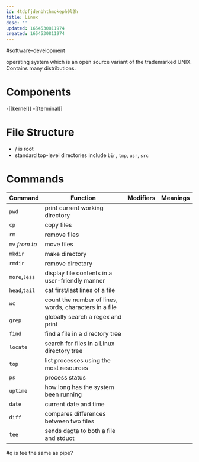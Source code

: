 ```yaml
---
id: 4tdpfjdenbhthmokeph0l2h
title: Linux
desc: ''
updated: 1654530811974
created: 1654530811974
---
```

#software-development 

operating system which is an open source variant of the trademarked UNIX.  Contains many distributions.

# Components
-[[kernel]]
-[[terminal]]

# File Structure
- / is root
- standard top-level directories include `bin`, `tmp`, `usr`, `src`
# Commands
| Command | Function| Modifiers | Meanings |
|---|---|---|---
|`pwd`| print current working directory| | |
|`cp`|copy files|||
|`rm`|remove files|||
|`mv` *from to*|move files|||
|`mkdir`|make directory|||
|`rmdir`|remove directory|||
|`more`,`less`|display file contents in a user-friendly manner|||
|`head`,`tail`|cat first/last lines of a file|||
|`wc`|count the number of lines, words, characters in a file|||
|`grep`|globally search a regex and print|||
|`find`|find a file in a directory tree|||
|`locate`|search for files in a Linux directory tree|||
|`top`|list processes using the most resources|||
|`ps`|process status|||
|`uptime`|how long has the system been running|||
|`date`|current date and time|||
|`diff`|compares differences between two files|||
|`tee`|sends dagta to both a file and stduot|||
#q is tee the same as pipe?
